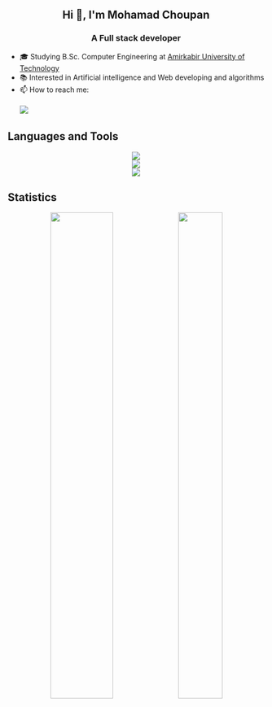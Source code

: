 
<h2 align="center">Hi 👋, I'm Mohamad Choupan</h2>
<h3 align="center">A Full stack developer</h3> 

- 🎓 Studying B.Sc. Computer Engineering at [Amirkabir University of Technology](https://aut.ac.ir)
- 📚 Interested in Artificial intelligence and Web developing and algorithms
- 📫 How to reach me: <br> <br>
[![](https://img.shields.io/badge/-mohamadchoupan80@gmail.com-black?style=flat-circle&logo=gmail)](mailto:mohamadchoupan80@gmail.com)



## Languages and Tools

<p align="center">
  <a href="https://skillicons.dev">
    <img src="https://skillicons.dev/icons?i=c,java,python,js,ts,react,nodejs,django,html,css,reactnative" /><br>
    <img src="https://skillicons.dev/icons?i=postgres,mysql,sqlite,docker,kubernetes,linux" /><br>
    <img src="https://skillicons.dev/icons?i=tensorflow,pytorch,arduino,git,latex" />
  </a>
</p>

## Statistics

<p align="center">
  <img height="49.5%" width="49.5%" src="https://github-readme-stats-git-masterrstaa-rickstaa.vercel.app/api?username=mohamadch91&show_icons=true&include_all_commits=false&theme=github_dark&count_private=true" >

  <img height="49.5%" width="41.5%" src="https://github-readme-stats-git-masterrstaa-rickstaa.vercel.app/api/top-langs?username=mohamadch91&layout=compact&theme=github_dark&langs_count=6&hide=c" />
</p>





